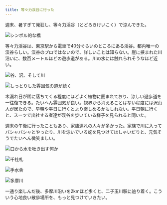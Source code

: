 ```yaml
---
title: 等々力渓谷に行った
---
```

週末、暑すぎて発狂し、等々力渓谷（とどろきけいこく）で涼んできた。

![](https://lh3.googleusercontent.com/6jnN_oZQ_-prawu2wza7xKcl-6uzDN0FG3H5lQKPLbQJGbfP6qAEc0vcVCRXS-3Hs2sX2XfnSWVcL124_x9ufc-6yPhLcEknJk40uwe0_T9ATx_jkPTqjPW9cSgUv5LIp9UHEaVsb1-WolwxD-Mh9GS5sMu2ll9PUH9RMzgjkZhUeELOJ3bIBfHINA "シンボル的な橋")

等々力渓谷は、東京駅から電車で40分ぐらいのところにある渓谷。都内唯一の渓谷らしい。渓谷のプロではないので、詳しいことは知らない。崖に挟まれた川沿いに、数百メートルほどの遊歩道がある。川の水には触れられそうなほど近い。

![](https://lh5.googleusercontent.com/jI09SHQWJA1fi7JcqLxYLUcqGNl2m9rVKpWHf4LmTmDAr2PeKiFsMTNljcVQ1MgVU3Ivlam8x6a0u1dEjTkKkxFC6ZkbLvxCh7v6gvs84cH4yyB34gJjGNIaYc8J31Qta15_K0sVIyI-uLKEljbV5Zp5gIXWzDdKEL_Ikz0sU7bmbiAB0JI7mYcBYg "谷、沢、そして川")

![](https://lh4.googleusercontent.com/Af3SZe2aOBJK0kJzmosZyK1uyqi0yOrC4WLyVmxlooYBUaBewwiAZmzzlGH1sG2-PB0l-3Y-JzhAlovYYZeShWA6uV9bBVfPBGjtFoMi8pl5jP6Trj93obmD2J43SODZSLF1To3LF33hYVNvh9dW8moBrm6407ApyuXBSAfyLJYCgRu9YsvMdUWYpg "しっとりした雰囲気の道が続く")

木漏れ日が稀に落ちてくる程度にほどよく植物に囲まれており、涼しい遊歩道を一往復できる。たいへん雰囲気が良い。視界から消えることはない程度には沢山人が居たので、早朝や平日に行くとより楽しめるかもしれない。平日朝に行くと、スーツで出社する者達が渓谷を歩いている様子を見られると聞いた。

週末の午後に行ったこともあり、家族連れの人々が多かった。家族で川に入ってバシャバシャとやったり、川を泳いでいる蛇を見つけてはしゃいだりと、元気そうでたいへん微笑ましい。

![](https://lh5.googleusercontent.com/rYHQ8ADn0WkTnf5XVbGcdolrDbKYPxfmVKg5eW5AnT7vYGlVouQHqr8wXkiSZiABrB_3dCQy_AmwHJia81mWsCw_-x8gbFmMPZCYG-CM4sfA8twdlOiWv_4uqxAUOV5vV8bvjjRFOTmRVUP1FU7jNzUXXl2uLaQIcODrCsvVq6rAgg_QhOfIQu_XMQ "口から水を吐き出す何か")

![](https://lh4.googleusercontent.com/gl1dCOd9xrQDURIalbSAiu2WuVlVLdiPbjriKbw-YQnZtk0j_RnYvnmLcKM1vbq_71dOWkGWaE7uCZIB_ZuLuXusBIMSCPGGJq44G2FjC76pytpH4BZozj6n-gS1qZ3ekd8f7L5up-RwRub2wjplqIRD1oXZU2Qfb_oMn6s97tMzEn5C5vnHCWpDOQ "千社札")

![](https://lh5.googleusercontent.com/7gQzPJqC8qVqsvV7lWEUmTK2P1-7lLtKSwKTzOJIiC6u8KYfgZAdnFgRdn1IO1yut4Ndr3SUgHthETG5i0jTu-bWitadNQcdwLJAAn9K7leUBWBeRTz1PYCLID_roOEf_kEZwGt3yPITAWyH3gSz3InZmPreZXvCq6g0iAcH8wOzhbQhC-VgKXpq5w "手水舎")

![](https://lh3.googleusercontent.com/_cRIjLPFd7EkyzN9evXyfQhGs55G07xY74aS8Mmdyol9EOIzNCf8Xj_jZMb0aH4iAzoY3zDxigv9sC1ME2pGnJYGzFoNdBw1BHAfP5AHqB4EH9TG49VDq679XsfGuF0TFQ-hMiyj2SaAcLL94ttBPlzGyMAvl1tYnIEZTmFSHkDEJAAY5qopPZgp3Q "多摩川")

一通り楽しんだ後、多摩川沿いを2kmほど歩くと、二子玉川駅に辿り着く。こういう心地良い散歩場所を、もっと見つけていきたい。

